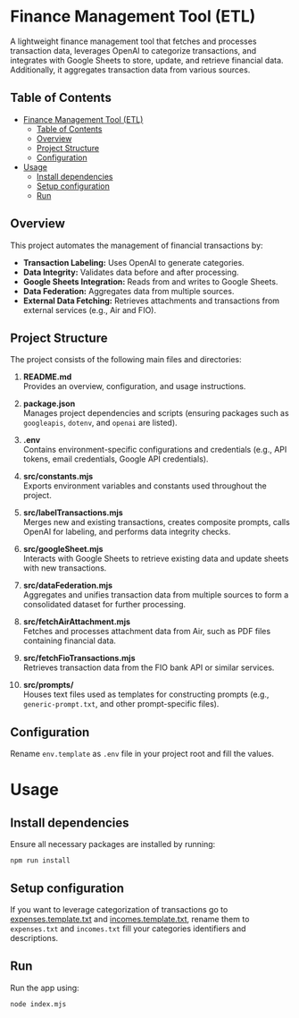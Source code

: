 # Finance Management Tool (ETL)

A lightweight finance management tool that fetches and processes transaction data, leverages OpenAI to
categorize transactions, and integrates with Google Sheets to store, update, and retrieve financial data.
Additionally, it aggregates transaction data from various sources.

## Table of Contents

- [Finance Management Tool (ETL)](#finance-management-tool-etl)
  - [Table of Contents](#table-of-contents)
  - [Overview](#overview)
  - [Project Structure](#project-structure)
  - [Configuration](#configuration)
- [Usage](#usage)
  - [Install dependencies](#install-dependencies)
  - [Setup configuration](#setup-configuration)
  - [Run](#run)

## Overview

This project automates the management of financial transactions by:

- **Transaction Labeling:** Uses OpenAI to generate categories.
- **Data Integrity:** Validates data before and after processing.
- **Google Sheets Integration:** Reads from and writes to Google Sheets.
- **Data Federation:** Aggregates data from multiple sources.
- **External Data Fetching:** Retrieves attachments and transactions from external services (e.g., Air and
  FIO).

## Project Structure

The project consists of the following main files and directories:

1. **README.md**  
   Provides an overview, configuration, and usage instructions.

2. **package.json**  
   Manages project dependencies and scripts (ensuring packages such as `googleapis`, `dotenv`, and `openai`
   are listed).

3. **.env**  
   Contains environment-specific configurations and credentials (e.g., API tokens, email credentials, Google
   API credentials).

4. **src/constants.mjs**  
   Exports environment variables and constants used throughout the project.

5. **src/labelTransactions.mjs**  
   Merges new and existing transactions, creates composite prompts, calls OpenAI for labeling, and performs
   data integrity checks.

6. **src/googleSheet.mjs**  
   Interacts with Google Sheets to retrieve existing data and update sheets with new transactions.

7. **src/dataFederation.mjs**  
   Aggregates and unifies transaction data from multiple sources to form a consolidated dataset for further
   processing.

8. **src/fetchAirAttachment.mjs**  
   Fetches and processes attachment data from Air, such as PDF files containing financial data.

9. **src/fetchFioTransactions.mjs**  
   Retrieves transaction data from the FIO bank API or similar services.

10. **src/prompts/**  
    Houses text files used as templates for constructing prompts (e.g., `generic-prompt.txt`, and other
    prompt-specific files).

## Configuration

Rename `env.template` as `.env` file in your project root and fill the values.

# Usage

## Install dependencies

Ensure all necessary packages are installed by running:

```shell
npm run install
```

## Setup configuration

If you want to leverage categorization of transactions go to
[expenses.template.txt](./src/prompts/expenses.txt) and [incomes.template.txt](./src/prompts/incomes.txt),
rename them to `expenses.txt` and `incomes.txt` fill your categories identifiers and descriptions.

## Run

Run the app using:

```shell
node index.mjs
```
